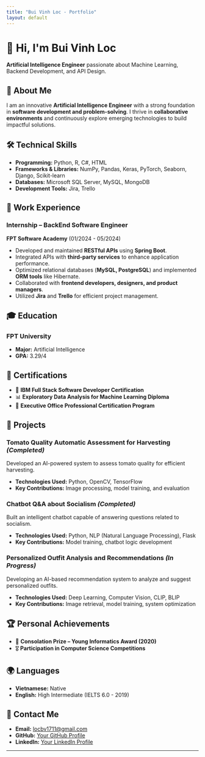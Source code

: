 ```yaml
---
title: "Bui Vinh Loc - Portfolio"
layout: default
---
```


# 👋 Hi, I'm Bui Vinh Loc  
**Artificial Intelligence Engineer** passionate about Machine Learning, Backend Development, and API Design.

## 📌 About Me
I am an innovative **Artificial Intelligence Engineer** with a strong foundation in **software development and problem-solving**. I thrive in **collaborative environments** and continuously explore emerging technologies to build impactful solutions.

## 🛠 Technical Skills
- **Programming:** Python, R, C#, HTML  
- **Frameworks & Libraries:** NumPy, Pandas, Keras, PyTorch, Seaborn, Django, Scikit-learn  
- **Databases:** Microsoft SQL Server, MySQL, MongoDB  
- **Development Tools:** Jira, Trello  

## 💼 Work Experience
### **Internship – BackEnd Software Engineer**  
**FPT Software Academy** (01/2024 - 05/2024)  
- Developed and maintained **RESTful APIs** using **Spring Boot**.  
- Integrated APIs with **third-party services** to enhance application performance.  
- Optimized relational databases (**MySQL, PostgreSQL**) and implemented **ORM tools** like Hibernate.  
- Collaborated with **frontend developers, designers, and product managers**.  
- Utilized **Jira** and **Trello** for efficient project management.  

## 🎓 Education
### **FPT University**  
- **Major:** Artificial Intelligence  
- **GPA:** 3.29/4  

## 📜 Certifications
- 🏅 **IBM Full Stack Software Developer Certification**  
- 📊 **Exploratory Data Analysis for Machine Learning Diploma**  
- 💼 **Executive Office Professional Certification Program**  

## 🚀 Projects
### **Tomato Quality Automatic Assessment for Harvesting** *(Completed)*
Developed an AI-powered system to assess tomato quality for efficient harvesting.  
- **Technologies Used:** Python, OpenCV, TensorFlow  
- **Key Contributions:** Image processing, model training, and evaluation  

### **Chatbot Q&A about Socialism** *(Completed)*
Built an intelligent chatbot capable of answering questions related to socialism.  
- **Technologies Used:** Python, NLP (Natural Language Processing), Flask  
- **Key Contributions:** Model training, chatbot logic development  

### **Personalized Outfit Analysis and Recommendations** *(In Progress)*
Developing an AI-based recommendation system to analyze and suggest personalized outfits.  
- **Technologies Used:** Deep Learning, Computer Vision, CLIP, BLIP  
- **Key Contributions:** Image retrieval, model training, system optimization  

## 🏆 Personal Achievements
- 🥉 **Consolation Prize – Young Informatics Award (2020)**  
- 🎖 **Participation in Computer Science Competitions**  

## 🌍 Languages
- **Vietnamese:** Native  
- **English:** High Intermediate (IELTS 6.0 - 2019)  

## 📩 Contact Me
- **Email:** [locbv1711@gmail.com](mailto:locbv1711@gmail.com)  
- **GitHub:** [Your GitHub Profile](https://github.com/your-username)  
- **LinkedIn:** [Your LinkedIn Profile](https://linkedin.com/in/your-profile)  

---
